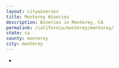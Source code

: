 ```yaml
---
layout: citywineries
title: Monterey Wineries
description: Wineries in Monterey, CA
permalink: /california/monterey/monterey/
state: ca
county: monterey
city: monterey
---
```

-
